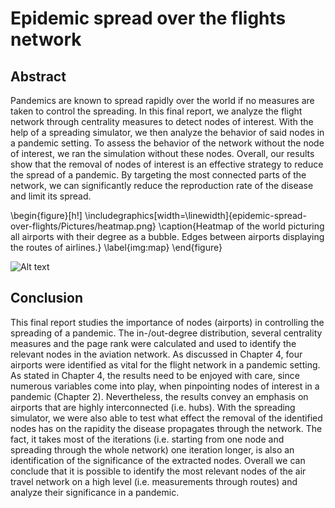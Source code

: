 # Epidemic spread over the flights network
## Abstract
Pandemics are known to spread rapidly over the world if no measures are taken to control the spreading. In this final report, we analyze the flight network through centrality measures to detect nodes of interest. With the help of a spreading simulator, we then analyze the behavior of said nodes in a pandemic setting. To assess the behavior of the network without the node of interest, we ran the simulation without these nodes. Overall, our results show that the removal of nodes of interest is an effective strategy to reduce the spread of a pandemic. By targeting the most connected parts of the network, we can significantly reduce the reproduction rate of the disease and limit its spread.

\begin{figure}[h!]
  \includegraphics[width=\linewidth]{epidemic-spread-over-flights/Pictures/heatmap.png}
  \caption{Heatmap of the world picturing all airports with their degree as a bubble. Edges between airports displaying the routes of airlines.}
  \label{img:map}
\end{figure}

![Alt text](epidemic-spread-over-flights/Pictures/heatmap.png "Title")

## Conclusion
This final report studies the importance of nodes (airports) in controlling the spreading of a pandemic. The in-/out-degree distribution, several centrality measures and the page rank were calculated and used to identify the relevant nodes in the aviation network. As discussed in Chapter 4, four airports were identified as vital for the flight network in a pandemic setting. As stated in Chapter 4, the results need to be enjoyed with care, since numerous variables come into play, when pinpointing nodes of interest in a pandemic (Chapter 2). Nevertheless, the results convey an emphasis on airports that are highly interconnected (i.e. hubs). With the spreading simulator, we were also able to test what effect the removal of the identified nodes has on the rapidity the disease propagates through the network. The fact, it takes most of the iterations (i.e. starting from one node and spreading through the whole network) one iteration longer, is also an identification of the significance of the extracted nodes. Overall we can conclude that it is possible to identify the most relevant nodes of the air travel network on a high level (i.e. measurements through routes) and analyze their significance in a pandemic.


